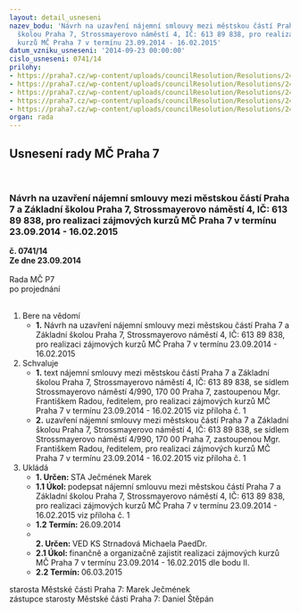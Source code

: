 ```yaml
---
layout: detail_usneseni
nazev_bodu: 'Návrh na uzavření nájemní smlouvy mezi městskou částí Praha 7 a Základní
  školou Praha 7, Strossmayerovo náměstí 4, IČ: 613 89 838, pro realizaci zájmových
  kurzů MČ Praha 7 v termínu 23.09.2014 - 16.02.2015'
datum_vzniku_usneseni: '2014-09-23 00:00:00'
cislo_usneseni: 0741/14
prilohy:
- https://praha7.cz/wp-content/uploads/councilResolution/Resolutions/24640/44-14-najemni_smlouva_zs_stross_kurzy_2014_2015_zari.doc
- https://praha7.cz/wp-content/uploads/councilResolution/Resolutions/24640/44-14-rs_zs_stross_kurzy_2014_2015_i.pdf
- https://praha7.cz/wp-content/uploads/councilResolution/Resolutions/24640/44-14-dph_zs_stross_kurzy_2014_2015_i.pdf
- https://praha7.cz/wp-content/uploads/councilResolution/Resolutions/24640/44-14-usneseni_r_332_14_ze_dne_29_04_2014_zajmove_kurzy_2014_2015.doc
- https://praha7.cz/wp-content/uploads/councilResolution/Resolutions/24640/44-14-z%c3%a1jmov%c3%a9_kurzy_2014_2015_zari_2015_aktual_schema.xls
organ: rada
---
```

<div id="ucUsn_pList" class="usn">
	<span><h2>Usnesení rady MČ Praha 7 </h2>
<br></span><div class="standBody">
<span><h3>Návrh na uzavření nájemní smlouvy mezi městskou částí Praha 7 a Základní školou Praha 7, Strossmayerovo náměstí 4, IČ: 613 89 838, pro realizaci zájmových kurzů MČ Praha 7 v termínu 23.09.2014 - 16.02.2015</h3></span><div class="center">
		<strong>č. 0741/14</strong><br>
	</div>
<div class="center">
		<strong>Ze dne 23.09.2014</strong><br><br>
	</div>Rada MČ P7<br> po projednání<br><br><ol>
<li>Bere na vědomí<ul><li>
<strong>1.</strong> Návrh na uzavření nájemní smlouvy mezi městskou částí Praha 7 a Základní školou Praha 7, Strossmayerovo náměstí 4, IČ: 613 89 838, pro realizaci zájmových kurzů MČ Praha 7 v termínu 23.09.2014 - 16.02.2015</li></ul>
</li>
<li>Schvaluje<ul>
<li>
<strong>1.</strong> text nájemní smlouvy mezi městskou částí Praha 7 a Základní školou Praha 7, Strossmayerovo náměstí 4, IČ: 613 89 838, se sídlem Strossmayerovo náměstí 4/990, 170 00 Praha 7, zastoupenou Mgr. Františkem Radou, ředitelem, pro realizaci zájmových kurzů MČ Praha 7 v termínu 23.09.2014 - 16.02.2015 viz příloha č. 1</li>
<li>
<strong>2.</strong> uzavření nájemní smlouvy mezi městskou částí Praha 7 a Základní školou Praha 7, Strossmayerovo náměstí 4, IČ: 613 89 838, se sídlem Strossmayerovo náměstí 4/990, 170 00 Praha 7, zastoupenou Mgr. Františkem Radou, ředitelem, pro realizaci zájmových kurzů MČ Praha 7 v termínu 23.09.2014 - 16.02.2015 viz příloha č. 1  </li>
</ul>
</li>
<li>Ukládá<ul>
<li>
<strong>1. Určen: </strong>STA Ječmének Marek</li>
<li>
<strong>1.1 Úkol: </strong>podepsat nájemní smlouvu mezi městskou částí Praha 7 a Základní školou Praha 7, Strossmayerovo náměstí 4, IČ: 613 89 838, pro realizaci zájmových kurzů MČ Praha 7 v termínu 23.09.2014 - 16.02.2015 viz příloha č. 1</li>
<li>
<strong>1.2 Termín: </strong>26.09.2014</li>
<li>
<strong><br>2. Určen: </strong>VED KS Strnadová Michaela PaedDr.</li>
<li>
<strong>2.1 Úkol: </strong>finančně a organizačně zajistit realizaci zájmových kurzů MČ Praha 7  v termínu 23.09.2014 - 16.02.2015 dle bodu II.</li>
<li>
<strong>2.2 Termín: </strong>06.03.2015</li>
</ul>
</li>
</ol>starosta Městské části Praha 7: Marek Ječmének<br>zástupce starosty Městské části Praha 7: Daniel Štěpán 
</div>
</div>